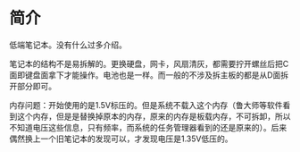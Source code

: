 # 简介

低端笔记本。没有什么过多介绍。

笔记本的结构不是易拆解的。更换硬盘，网卡，风扇清灰，都需要拧开螺丝后把C面即键盘面拿下才能操作。电池也是一样。而一般的不涉及拆主板的都是从D面拆开部分即可。

内存问题：开始使用的是1.5V标压的。但是系统不载入这个内存（鲁大师等软件看到这个内存，但是是替换掉原本的内存，原来的内存是板载内存，不可拆卸，所以不知道电压这些信息，只有频率，而系统的任务管理器看到的还是原来的）。后来偶然换上一个旧笔记本的发现可以，才发现电压是1.35V低压的。